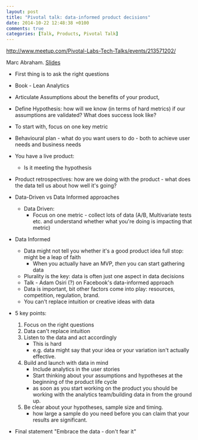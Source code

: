 ```yaml
---
layout: post
title: "Pivotal talk: data-informed product decisions"
date: 2014-10-22 12:48:38 +0100
comments: true
categories: [Talk, Products, Pivotal Talk]
---
```

http://www.meetup.com/Pivotal-Labs-Tech-Talks/events/213571202/

Marc Abraham. [Slides](http://www.slideshare.net/abrahammarc1/102214-pivotal-labs-tech-talk)

* First thing is to ask the right questions
* Book - Lean Analytics
* Articulate Assumptions about the benefits of your product,
* Define Hypothesis: how will we know (in terms of hard metrics) if our assumptions are validated? What does success look like?
* To start with, focus on one key metric
* Behavioural plan - what do you want users to do - both to achieve user needs and business needs
* You have a live product:
  * Is it meeting the hypothesis

* Product retrospectives: how are we doing with the product - what does the data tell us about how well it's going?

* Data-Driven vs Data Informed approaches
  * Data Driven:
    * Focus on one metric - collect lots of data (A/B, Multivariate tests etc. and understand whether what you're doing is impacting that metric)


* Data Informed
  * Data might not tell you whether it's a good product idea full stop: might be a leap of faith
    * When you actually have an MVP, *then* you can start gathering data
  * Plurality is the key: data is often just one aspect in data decisions
  * Talk - Adam Osiri (?) on Facebook's data-informed approach
  * Data is important, bit other factors come into play: resources, competition, regulation, brand.
  * You can't replace intuition or creative ideas with data


* 5 key points:

  1. Focus on the right questions
  2. Data can't replace intuition
  3. Listen to the data and act accordingly
      * This is hard
      * e.g. data might say that your idea or your variation isn't actually effective.
  4. Build and launch with data in mind
      * Include analytics in the user stories
      * Start thinking about your assumptions and hypotheses at the beginning of the product life cycle
      * as soon as you start working on the product you should be working with the analytics team/building data in from the ground up.
  5. Be clear about your hypotheses, sample size and timing.
      * how large a sample do you need before you can claim that your results are significant.

* Final statement "Embrace the data - don't fear it"
